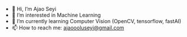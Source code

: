 - 👋 Hi, I’m Ajao Seyi
- 👀 I’m interested in Machine Learning
- 🌱 I’m currently learning Computer Vision (OpenCV, tensorflow, fastAI)
- 📫 How to reach me: ajaoooluseyi@gmail.com

<!---
hayjaystyles/hayjaystyles is a ✨ special ✨ repository because its `README.md` (this file) appears on your GitHub profile.
You can click the Preview link to take a look at your changes.
--->
